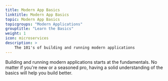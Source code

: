 ```yaml
---
title: Modern App Basics
linktitle: Modern App Basics
topic: Modern App Basics
topicgroups: "Modern Applications"
grouptitle: "Learn the Basics"
weight: 1
icon: microservices
description: >
    The 101's of building and running modern applications
---
```


Building and running modern applications starts at the fundamentals. No matter if you're new or a seasoned pro, having a solid understanding of the basics will help you build better.